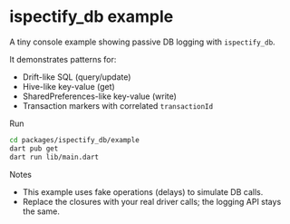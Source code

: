 # ispectify_db example

A tiny console example showing passive DB logging with `ispectify_db`.

It demonstrates patterns for:
- Drift-like SQL (query/update)
- Hive-like key-value (get)
- SharedPreferences-like key-value (write)
- Transaction markers with correlated `transactionId`

Run

```bash
cd packages/ispectify_db/example
dart pub get
dart run lib/main.dart
```

Notes
- This example uses fake operations (delays) to simulate DB calls.
- Replace the closures with your real driver calls; the logging API stays the same.
